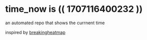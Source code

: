 # time_now is (( 1707116400232 ))

an automated repo that shows the currnent time

inspired by [breakingheatmap](https://github.com/breakingheatmap/breakingheatmap)